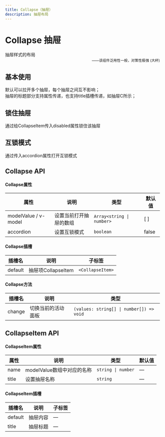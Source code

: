 ```yaml
---
title: Collapse（抽屉）
description: 抽屉布局
---
```


# Collapse 抽屉

抽屉样式的布局
<small style="color: var(--utp-color-primary);text-align:right;display:block;">——该组件泛用性一般，对策性极强 (大杯)</small>

## 基本使用

默认可以拉开多个抽屉，每个抽屉之间互不影响；  
抽屉的标题部分支持属性传递，也支持title插槽传递，如抽屉C所示；
<preview path="../demo/UtpCollapse/Basic.vue" title="基本使用" description=""></preview>

## 锁住抽屉

通过给CollapseItem传入disabled属性锁住该抽屉
<preview path="../demo/UtpCollapse/Disabled.vue" title="锁住抽屉" description=""></preview>

## 互锁模式

通过传入accordion属性打开互锁模式
<preview path="../demo/UtpCollapse/Accordion.vue" title="锁住抽屉" description=""></preview>

## Collapse API

#### Collapse属性

| 属性                 | 说明                   | 类型                      | 默认值 |
| -------------------- | ---------------------- | ------------------------- | ------ |
| modelValue / v-model | 设置当前打开抽屉的数组 | `Array<string \| number>` | [ ]    |
| accordion            | 设置互锁模式           | `boolean`                 | false  |

#### Collapse插槽

| 插槽名  | 说明               | 子标签           |
| ------- | ------------------ | ---------------- |
| default | 抽屉项CollapseItem | `<CollapseItem>` |

#### Collapse方法

| 插槽名 | 说明               | 类型                                                 |
| ------ | ------------------ | ---------------------------------------------------- |
| change | 切换当前的活动面板 | `(values: string[] \| number[]) => void` |

## CollapseItem API

#### CollapseItem属性

| 属性  | 说明                       | 类型               | 默认值 |
| ----- | -------------------------- | ------------------ | ------ |
| name  | modelValue数组中对应的名称 | `string \| number` | —      |
| title | 设置抽屉名称               | `string`           | —      |

#### CollapseItem插槽

| 插槽名  | 说明     | 子标签 |
| ------- | -------- | ------ |
| default | 抽屉内容 | —      |
| title   | 抽屉标题 | —      |

